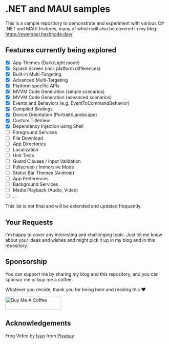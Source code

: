 # .NET and MAUI samples
This is a sample repository to demonstrate and experiment with various C# .NET and MAUI features, many of which will also be covered in my blog: https://ewerspej.hashnode.dev/

## Features currently being explored ##

- [x] App Themes (Dark/Light mode)
- [x] Splash Screen (incl. platform differences)
- [x] Built-in Multi-Targeting
- [x] Advanced Multi-Targeting
- [x] Platform specific APIs
- [x] MVVM Code Generation (simple scenarios)
- [x] MVVM Code Generation (advanced scenarios)
- [x] Events and Behaviors (e.g. EventToCommandBehavior)
- [x] Compiled Bindings
- [x] Device Orientation (Portrait/Landscape)
- [x] Custom TitleView
- [x] Dependency Injection using Shell
- [ ] Foreground Services
- [ ] File Download
- [ ] App Directories
- [ ] Localization
- [ ] Unit Tests
- [ ] Guard Clauses / Input Validation
- [ ] Fullscreen / Immersive Mode
- [ ] Status Bar Themes (Android)
- [ ] App Preferences
- [ ] Background Services
- [ ] Media Playback (Audio, Video)
- [ ] ...

This list is not final and will be extended and updated frequently.

## Your Requests ##

I'm happy to cover any interesting and challenging topic. Just let me know about your ideas and wishes and might pick it up in my blog and in this repository.

## Sponsorship ##

You can support me by sharing my blog and this repository, and you can sponsor me or buy me a coffee.

Whatever you decide, thank you for being here and reading this ❤️

<a href="https://www.buymeacoffee.com/ewerspej" target="_blank"><img src="https://cdn.buymeacoffee.com/buttons/default-yellow.png" alt="Buy Me A Coffee" height="41" width="174"></a>

## Acknowledgements

Frog Video by <a href="https://pixabay.com/users/meditation_hypnosis-25780195/?utm_source=link-attribution&amp;utm_medium=referral&amp;utm_campaign=video&amp;utm_content=113403">Ivan</a> from <a href="https://pixabay.com//?utm_source=link-attribution&amp;utm_medium=referral&amp;utm_campaign=video&amp;utm_content=113403">Pixabay</a>
